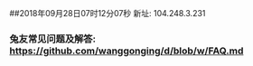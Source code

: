 ##2018年09月28日07时12分07秒 新址: 104.248.3.231
### 兔友常见问题及解答: https://github.com/wanggonging/d/blob/w/FAQ.md
